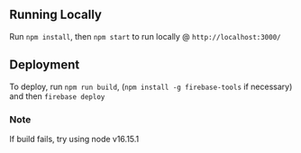 ## Running Locally
Run `npm install`, then `npm start` to run locally @ `http://localhost:3000/`


## Deployment
To deploy, run `npm run build`, (`npm install -g firebase-tools` if necessary) and then `firebase deploy`

### Note
If build fails, try using node v16.15.1